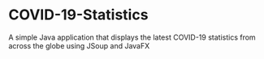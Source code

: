 # COVID-19-Statistics
A simple Java application that displays the latest COVID-19 statistics from across the globe using JSoup and JavaFX
